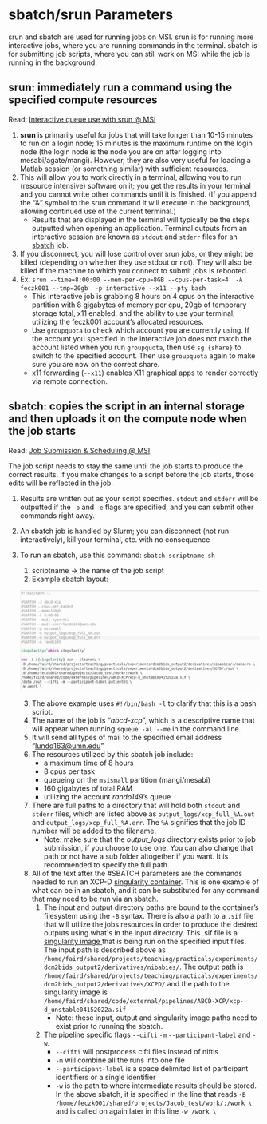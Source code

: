 # sbatch/srun Parameters 

srun and sbatch are used for running jobs on MSI. srun is for running more interactive jobs, where you are running commands in the terminal. sbatch is for submitting job scripts, where you can still work on MSI while the job is running in the background. 

## srun: immediately run a command using the specified compute resources

Read: [Interactive queue use with srun @ MSI](https://www.msi.umn.edu/content/interactive-queue-use-srun)

1. **srun** is primarily useful for jobs that will take longer than 10-15 minutes to run on a login node; 15 minutes is the maximum runtime on the login node (the login node is the node you are on after logging into mesabi/agate/mangi). However, they are also very useful for loading a Matlab session (or something similar) with sufficient resources. 
2. This will allow you to work directly in a terminal, allowing you to run (resource intensive) software on it; you get the results in your terminal and you cannot write other commands until it is finished. (If you append the “&” symbol to the srun command it will execute in the background, allowing continued use of the current terminal.)
    * Results that are displayed in the terminal will typically be the steps outputted when opening an application. Terminal outputs from an interactive session are known as `stdout` and `stderr` files for an [sbatch](slurm-params.md#4-2-sbatch-copies-the-script-in-an-internal-storage-and-then-uploads-it-on-the-compute-node-when-the-job-starts) job.
3. If you disconnect, you will lose control over srun jobs, or they might be killed (depending on whether they use stdout or not). They will also be killed if the machine to which you connect to submit jobs is rebooted.  
4. Ex: `srun --time=8:00:00 --mem-per-cpu=8GB --cpus-per-task=4  -A feczk001 --tmp=20gb  -p interactive --x11 --pty bash`
    * This interactive job is grabbing 8 hours on 4 cpus on the interactive partition with 8 gigabytes of memory per cpu, 20gb of temporary storage total, x11 enabled, and the ability to use your terminal, utilizing the feczk001 account’s allocated resources.
    * Use `groupquota` to check which account you are currently using. If the account you specified in the interactive job does not match the account listed when you run `groupquota`, then use `sg {share}` to switch to the specified account. Then use `groupquota` again to make sure you are now on the correct share.
    * x11 forwarding (`--x11`) enables X11 graphical apps to render correctly via remote connection.

## sbatch: copies the script in an internal storage and then uploads it on the compute node when the job starts 

Read: [Job Submission & Scheduling @ MSI](https://www.msi.umn.edu/content/job-submission-and-scheduling-slurm)

The job script needs to stay the same until the job starts to produce the correct results. If you make changes to a script before the job starts, those edits will be reflected in the job. 

1. Results are written out as your script specifies. `stdout` and `stderr` will be outputted if the `-o` and `-e` flags are specified, and you can submit other commands right away.
2. An sbatch job is handled by Slurm; you can disconnect (not run interactively), kill your terminal, etc. with no consequence
3. To run an sbatch, use this command: `sbatch scriptname.sh`
    1. scriptname -> the name of the job script 
    2. Example sbatch layout: 

    ![singularity_example](img/singularity_image.png)

    3. The above example uses `#!/bin/bash -l` to clarify that this is a bash script.
    4. The name of the job is “_abcd-xcp_”, which is a descriptive name that will appear when running `squeue -al --me` in the command line. 
    5. It will send all types of mail to the specified email address “lundq163@umn.edu”
    6. The resources utilized by this sbatch job include:
        * a maximum time of 8 hours 
        * 8 cpus per task 
        * queueing on the `msismall` partition (mangi/mesabi)
        * 160 gigabytes of total RAM 
        * utilizing the account _rando149_’s queue
    7. There are full paths to a directory that will hold both `stdout` and `stderr` files, which are listed above as `output_logs/xcp_full_%A.out` and `output_logs/xcp_full_%A.err`. The `%A` signifies that the job ID number will be added to the filename.
        * Note: make sure that the _output_logs_ directory exists prior to job submission, if you choose to use one. You can also change that path or not have a sub folder altogether if you want. It is recommended to specify the full path.
    8. All of the text after the #SBATCH parameters are the commands needed to run an XCP-D [singularity container](containers.md). This is one example of what can be in an sbatch, and it can be substituted for any command that may need to be run via an sbatch. 
        1. The input and output directory paths are bound to the container’s filesystem using the `-B` syntax. There is also a path to a `.sif` file that will utilize the jobs resources in order to produce the desired outputs using what's in the input directory. This .sif file is a[ singularity image ](containers.md)that is being run on the specified input files. The input path is described above as `/home/faird/shared/projects/teaching/practicals/experiments/dcm2bids_output2/derivatives/nibabies/`. The output path is `/home/faird/shared/projects/teaching/practicals/experiments/dcm2bids_output2/derivatives/XCPD/` and the path to the singularity image is `/home/faird/shared/code/external/pipelines/ABCD-XCP/xcp-d_unstable04152022a.sif`  
            * Note: these input, output and singularity image paths need to exist prior to running the sbatch. 
        2. The pipeline specific flags `--cifti` `-m` `--participant-label` and `-w`.
            * `--cifti` will postprocess cifti files instead of niftis
            * `-m` will combine all the runs into one file
            * `--participant-label` is a space delimited list of participant identifiers or a single identifier
            * `-w` is the path to where intermediate results should be stored. In the above sbatch, it is specified in the line that reads `-B /home/feczk001/shared/projects/Jacob_test/work/:/work \` and is called on again later in this line `-w /work \`